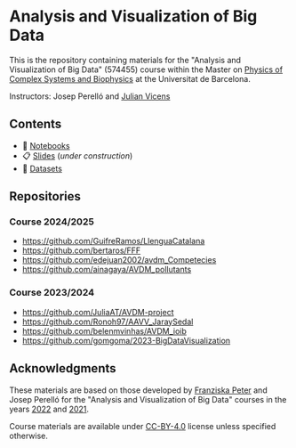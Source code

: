 # Analysis and Visualization of Big Data

This is the repository containing materials for the "Analysis and Visualization of Big Data" (574455) course within the Master on
[Physics of Complex Systems and Biophysics](https://www.ub.edu/portal/web/physics/university-master-s-degrees/-/ensenyament/detallEnsenyament/10195392) 
at the Universitat de Barcelona.

Instructors: Josep Perelló and [Julian Vicens](jvicens.github.io)

## Contents

* :notebook: [Notebooks](notebooks/README.md)
* :clipboard: [Slides](slides/README.md) (*under construction*)
* :file_folder: [Datasets](data/README.md)


## Repositories
### Course 2024/2025
- https://github.com/GuifreRamos/LlenguaCatalana
- https://github.com/bertaros/FFF
- https://github.com/edejuan2002/avdm_Competecies
- https://github.com/ainagaya/AVDM_pollutants
### Course 2023/2024
- https://github.com/JuliaAT/AVDM-project
- https://github.com/Ronoh97/AAVV_JaraySedal
- https://github.com/belenmvinhas/AVDM_ioib
- https://github.com/gomgoma/2023-BigDataVisualization

## Acknowledgments

These materials are based on those developed by [Franziska Peter](https://github.com/Chaotique) and Josep Perelló for 
the "Analysis and Visualization of Big Data" courses in the years  [2022](https://github.com/Chaotique/Master_Visualizations_2022) 
and [2021](https://github.com/Chaotique/Master_Visualizations_2021).

Course materials are available under [CC-BY-4.0](https://creativecommons.org/licenses/by/4.0/) license unless specified 
otherwise.